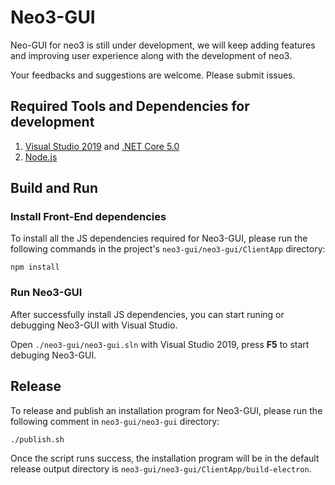 # Neo3-GUI

Neo-GUI for neo3 is still under development, we will keep adding features and improving user experience along with the development of neo3. 

Your feedbacks and suggestions are welcome. Please submit issues.

## Required Tools and Dependencies for development

1. [Visual Studio 2019](https://visualstudio.microsoft.com/) and [.NET Core 5.0](https://dotnet.microsoft.com/download) 
2. [Node.js](https://nodejs.org/) 

## Build and Run

### Install Front-End dependencies
To install all the JS dependencies required for Neo3-GUI, please run the following commands in the project's `neo3-gui/neo3-gui/ClientApp` directory:

```
npm install
```

### Run Neo3-GUI
After successfully install JS dependencies, you can start runing or debugging Neo3-GUI with Visual Studio.

Open `./neo3-gui/neo3-gui.sln` with Visual Studio 2019, press **F5** to start debuging Neo3-GUI.

## Release
To release and publish an installation program for Neo3-GUI, please run the following comment in `neo3-gui/neo3-gui` directory:
```
./publish.sh
```
Once the script runs success,  the installation program will be in the default release output directory is `neo3-gui/neo3-gui/ClientApp/build-electron`. 
